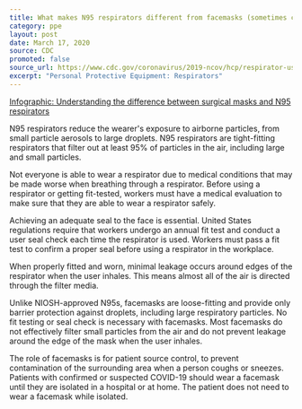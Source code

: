 ```yaml
---
title: What makes N95 respirators different from facemasks (sometimes called surgical masks)?
category: ppe
layout: post
date: March 17, 2020
source: CDC
promoted: false
source_url: https://www.cdc.gov/coronavirus/2019-ncov/hcp/respirator-use-faq.html#respirators
excerpt: "Personal Protective Equipment: Respirators"
---
```


[Infographic: Understanding the difference between surgical masks and N95 respirators](https://www.cdc.gov/niosh/npptl/pdfs/UnderstandDifferenceInfographic-508.pdf)

N95 respirators reduce the wearer's exposure to airborne particles, from small particle aerosols to large droplets. N95 respirators are tight-fitting respirators that filter out at least 95% of particles in the air, including large and small particles.

Not everyone is able to wear a respirator due to medical conditions that may be made worse when breathing through a respirator. Before using a respirator or getting fit-tested, workers must have a medical evaluation to make sure that they are able to wear a respirator safely.

Achieving an adequate seal to the face is essential. United States regulations require that workers undergo an annual fit test and conduct a user seal check each time the respirator is used. Workers must pass a fit test to confirm a proper seal before using a respirator in the workplace.

When properly fitted and worn, minimal leakage occurs around edges of the respirator when the user inhales. This means almost all of the air is directed through the filter media.

Unlike NIOSH-approved N95s, facemasks are loose-fitting and provide only barrier protection against droplets, including large respiratory particles. No fit testing or seal check is necessary with facemasks. Most facemasks do not effectively filter small particles from the air and do not prevent leakage around the edge of the mask when the user inhales.

The role of facemasks is for patient source control, to prevent contamination of the surrounding area when a person coughs or sneezes.  Patients with confirmed or suspected COVID-19 should wear a facemask until they are isolated in a hospital or at home. The patient does not need to wear a facemask while isolated.
